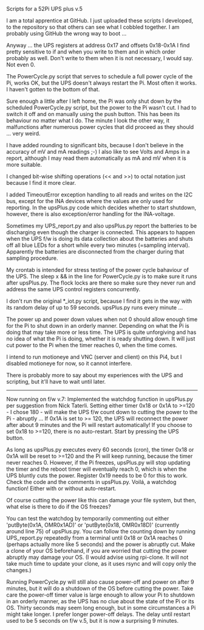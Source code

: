Scripts for a 52Pi UPS plus v.5


I am a total apprentice at GitHub. I just uploaded these scripts I developed, to the repository so that others can see what I cobbled together. I am probably using GitHub the wrong way to boot ...

Anyway ...
the UPS registers at address 0x17 and offsets 0x18-0x1A I find pretty sensitive to if and when you write to them and in which order probably as well. Don't write to them when it is not necessary, I would say. Not even 0.

The PowerCycle.py script that serves to schedule a full power cycle of the Pi, works OK, but the UPS doesn't always restart the Pi. Most often it works. I haven't gotten to the bottom of that.

Sure enough a little after I left home, the Pi was only shut down by the scheduled PowerCycle.py script, but the power to the Pi wasn't cut. I had to switch it off and on manually using the push button. This has been its behaviour no matter what I do. The minute I look the other way, it malfunctions after numerous power cycles that did proceed as they should ... very weird.

I have added rounding to significant bits, because I don't believe in the accuracy of mV and mA readings ;-) I also like to see Volts and Amps in a report, although I may read them automatically as mA and mV when it is more suitable.

I changed bit-wise shifting operations (<< and >>) to octal notation just because I find it more clear.

I added TimeoutError exception handling to all reads and writes on the I2C bus, except for the INA devices where the values are only used for reporting. In the upsPlus.py code which decides whether to start shutdown, however, there is also exception/error handling for the INA-voltage.

Sometimes my UPS_report.py and also upsPlus.py report the batteries to be discharging even though the charger is connected. This appears to happen when the UPS f/w is doing its data collection about the batteries and shuts off all blue LEDs for a short while every two minutes (=sampling interval). Apparently the batteries are disconnected from the charger during that sampling procedure.

My crontab is intended for stress testing of the power cycle bahaviour of the UPS.
The sleep x && in the line for PowerCycle.py is to make sure it runs after upsPlus.py.
The flock locks are there so make sure they never run and address the same UPS control registers concurrently.

I don't run the original *_iot.py script, because I find it gets in the way with its random delay of up to 59 seconds. upsPlus.py runs every minute ...

The power up and power down values when not 0 should allow enough time for the Pi to shut down in an orderly manner. Depending on what the Pi is doing that may take more or less time.
The UPS is quite unforgiving and has no idea of what the Pi is doing, whether it is ready shutting down. It will just cut power to the Pi when the timer reaches 0, when the time comes.

I intend to run motioneye and VNC (server and client) on this Pi4, but I disabled motioneye for now, so it cannot interfere.

There is probably more to say about my experiences with the UPS and scripting, but it'll have to wait until later.

------------------------------------------------------------

Now running on f/w v.7:
Implemented the watchdog function in upsPlus.py per suggestion from Nick Taterli.
Setting either timer 0x18 or 0x1A to >=120 - I chose 180 - will make the UPS f/w count down to cutting the power to the Pi - abruptly ...
If 0x1A is set to >= 120, the UPS will reconnect the power after about 9 minutes and the Pi will restart automatically!
If you choose to set 0x18 to >=120, there is no auto-restart. Start by pressing the UPS button.

As long as upsPlus.py executes every 60 seconds (cron), the timer 0x18 or 0x1A will be reset to >=120 and the Pi will keep running, because the timer never reaches 0.
However, if the Pi freezes, upsPlus.py will stop updating the timer and the reboot timer will eventually reach 0, which is when the UPS bluntly cuts the power.
Register 0x19 needs to be 0 for this to work. Check the code and the comments in upsPlus.py.
Voilá, a watchdog function! Either with or without auto-restart.

Of course cutting the power like this can damage your file system, but then, what else is there to do if the OS freezes?

You can test the watchdog by temporarily commenting out either 'putByte(0x1A, OMR0x1AD)' or 'putByte(0x18, OMR0x18D)' (currently around line 75) of upsPlus.py. You can follow the counting down by running UPS_report.py repeatedly from a terminal until 0x18 or 0x1A reaches 0 (perhaps actually more like 5 seconds) and the power is abruptly cut. Make a clone of your OS beforehand, if you are worried that cutting the power abruptly may damage your OS. (I would advise using rpi-clone. It will not take much time to update your clone, as it uses rsync and will copy only the changes.)

Running PowerCycle.py will still also cause power-off and power on after 9 minutes, but it will do a shutdown of the OS before cutting the power. Take care the power-off timer value is large enough to allow your Pi to shutdown in an orderly manner, as the UPS has no clue about the state of the Pi or its OS.
Thirty seconds may seem long enough, but in some circumstances a Pi might take longer. I prefer longer power-off delays.
The delay until restart used to be 5 seconds on f/w v.5, but it is now a surprising 9 minutes.

